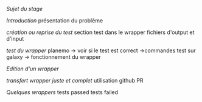 
*Sujet du stage*

*Introduction*
	présentation du problème



*création ou reprise du test*
	section test dans le wrapper
	fichiers d'output et d'input

*test du wrapper*
	planemo → voir si le test est correct
		→commandes
	test sur galaxy → fonctionnement du wrapper


*Edition d'un wrapper*

*transfert wrapper juste et complet*
	utilisation github
	PR

*Quelques wrappers*
	tests passed
	tests failed
